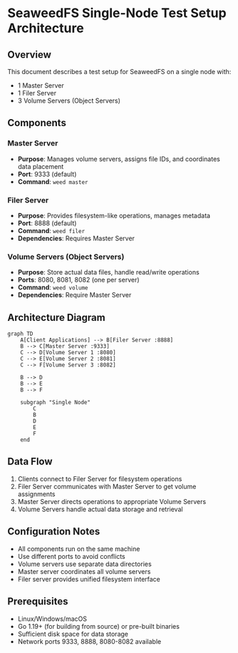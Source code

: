 # SeaweedFS Single-Node Test Setup Architecture

## Overview
This document describes a test setup for SeaweedFS on a single node with:
- 1 Master Server
- 1 Filer Server
- 3 Volume Servers (Object Servers)

## Components

### Master Server
- **Purpose**: Manages volume servers, assigns file IDs, and coordinates data placement
- **Port**: 9333 (default)
- **Command**: `weed master`

### Filer Server
- **Purpose**: Provides filesystem-like operations, manages metadata
- **Port**: 8888 (default)
- **Command**: `weed filer`
- **Dependencies**: Requires Master Server

### Volume Servers (Object Servers)
- **Purpose**: Store actual data files, handle read/write operations
- **Ports**: 8080, 8081, 8082 (one per server)
- **Command**: `weed volume`
- **Dependencies**: Require Master Server

## Architecture Diagram

```mermaid
graph TD
    A[Client Applications] --> B[Filer Server :8888]
    B --> C[Master Server :9333]
    C --> D[Volume Server 1 :8080]
    C --> E[Volume Server 2 :8081]
    C --> F[Volume Server 3 :8082]

    B --> D
    B --> E
    B --> F

    subgraph "Single Node"
        C
        B
        D
        E
        F
    end
```

## Data Flow
1. Clients connect to Filer Server for filesystem operations
2. Filer Server communicates with Master Server to get volume assignments
3. Master Server directs operations to appropriate Volume Servers
4. Volume Servers handle actual data storage and retrieval

## Configuration Notes
- All components run on the same machine
- Use different ports to avoid conflicts
- Volume servers use separate data directories
- Master server coordinates all volume servers
- Filer server provides unified filesystem interface

## Prerequisites
- Linux/Windows/macOS
- Go 1.19+ (for building from source) or pre-built binaries
- Sufficient disk space for data storage
- Network ports 9333, 8888, 8080-8082 available